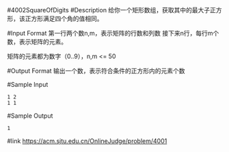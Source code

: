 #4002SquareOfDigits
#Description
给你一个矩形数组，获取其中的最大子正方形，该正方形满足四个角的值相同。

#Input Format
第一行两个数n,m，表示矩阵的行数和列数 接下来n行，每行m个数，表示矩阵的元素。

矩阵的元素都为数字（0..9），n,m <= 50

#Output Format
输出一个数，表示符合条件的正方形内的元素个数

#Sample Input

	1 2
	1 1

#Sample Output

	1

#link
<https://acm.sjtu.edu.cn/OnlineJudge/problem/4001>